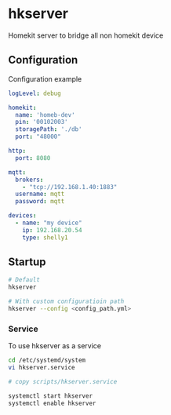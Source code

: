 # hkserver

Homekit server to bridge all non homekit device

## Configuration
Configuration example
```yaml
logLevel: debug

homekit:
  name: 'homeb-dev'
  pin: '00102003'
  storagePath: './db'
  port: "48000"

http:
  port: 8080

mqtt:
  brokers:
    - "tcp://192.168.1.40:1883"
  username: mqtt
  password: mqtt

devices:
  - name: "my device"
    ip: 192.168.20.54
    type: shelly1
```

## Startup
```bash
# Default
hkserver 

# With custom configuratioin path
hkserver --config <config_path.yml>
```
### Service
To use hkserver as a service

```bash
cd /etc/systemd/system
vi hkserver.service

# copy scripts/hkserver.service

systemctl start hkserver
systemctl enable hkserver
```
